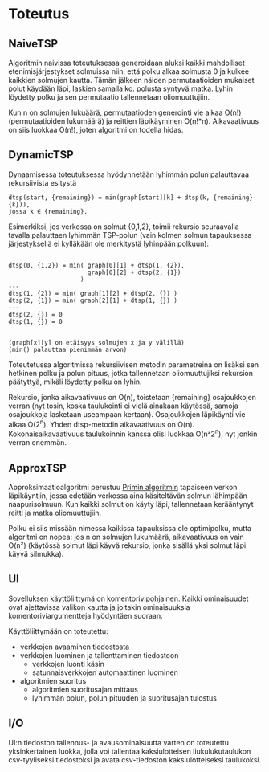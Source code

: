 # Toteutus

## NaiveTSP

Algoritmin naivissa toteutuksessa generoidaan aluksi kaikki mahdolliset etenimisjärjestykset solmuissa niin, että polku alkaa solmusta 0 ja kulkee kaikkien solmujen kautta. Tämän jälkeen näiden permutaatioiden mukaiset polut käydään läpi, laskien samalla ko. polusta syntyvä matka. Lyhin löydetty polku ja sen permutaatio tallennetaan oliomuuttujiin.

Kun n on solmujen lukuäärä, permutaatioden generointi vie aikaa O(n!) (permutaatioiden lukumäärä) ja reittien läpikäyminen O(n!*n). Aikavaativuus on siis luokkaa O(n!), joten algoritmi on todella hidas.

## DynamicTSP

Dynaamisessa toteutuksessa hyödynnetään lyhimmän polun palauttavaa rekursiivista esitystä
```
dtsp(start, {remaining}) = min(graph[start][k] + dtsp(k, {remaining}-{k})),
jossa k ∈ {remaining}.
```

Esimerkiksi, jos verkossa on solmut {0,1,2}, toimii rekursio seuraavalla tavalla palauttaen lyhimmän TSP-polun (vain kolmen solmun tapauksessa järjestyksellä ei kylläkään ole merkitystä lyhinpään polkuun):
```

dtsp(0, {1,2}) = min( graph[0][1] + dtsp(1, {2}),
                      graph[0][2] + dtsp(2, {1})
                    )
---
dtsp(1, {2}) = min( graph[1][2] + dtsp(2, {}) )
dtsp(2, {1}) = min( graph[2][1] + dtsp(1, {}) )
---
dtsp(2, {}) = 0
dtsp(1, {}) = 0


(graph[x][y] on etäisyys solmujen x ja y välillä)
(min() palauttaa pienimmän arvon)
```
Toteutetussa algoritmissa rekursiivisen metodin parametreina on lisäksi sen hetkinen polku ja polun pituus, jotka tallennetaan oliomuuttujiksi rekursion päätyttyä, mikäli löydetty polku on lyhin.

Rekursio, jonka aikavaativuus on O(n), toistetaan {remaining} osajoukkojen verran (nyt tosin, koska taulukointi ei vielä ainakaan käytössä, samoja osajoukkoja lasketaan useampaan kertaan). Osajoukkojen läpikäynti vie aikaa O(2<sup>n</sup>). Yhden dtsp-metodin aikavaativuus on O(n). Kokonaisaikavaativuus taulukoinnin kanssa olisi luokkaa O(n²2<sup>n</sup>), nyt jonkin verran enemmän.

## ApproxTSP

Approksimaatioalgoritmi perustuu [Primin algoritmin](https://en.wikipedia.org/wiki/Prim%27s_algorithm) tapaiseen verkon läpikäyntiin, jossa edetään verkossa aina käsiteltävän solmun lähimpään naapurisolmuun. Kun kaikki solmut on käyty läpi, tallennetaan kerääntynyt reitti ja matka oliomuuttujiin.

Polku ei siis missään nimessa kaikissa tapauksissa ole optimipolku, mutta algoritmi on nopea: jos n on solmujen lukumäärä, aikavaativuus on vain O(n²) (käytössä solmut läpi käyvä rekursio, jonka sisällä yksi solmut läpi käyvä silmukka).



## UI

Sovelluksen käyttöliittymä on komentorivipohjainen. Kaikki ominaisuudet ovat ajettavissa valikon kautta ja joitakin ominaisuuksia komentoriviargumentteja hyödyntäen suoraan.

Käyttöliittymään on toteutettu:
* verkkojen avaaminen tiedostosta
* verkkojen luominen ja tallenttaminen tiedostoon
    * verkkojen luonti käsin
    * satunnaisverkkojen automaattinen luominen
* algoritmien suoritus
    * algoritmien suoritusajan mittaus
    * lyhimmän polun, polun pituuden ja suoritusajan tulostus

## I/O

UI:n tiedoston tallennus- ja avausominaisuutta varten on toteutettu yksinkertainen luokka, jolla voi tallentaa kaksiulotteisen liukulukutaulukon csv-tyyliseksi tiedostoksi ja avata csv-tiedoston kaksiulotteiseksi taulukoksi.
